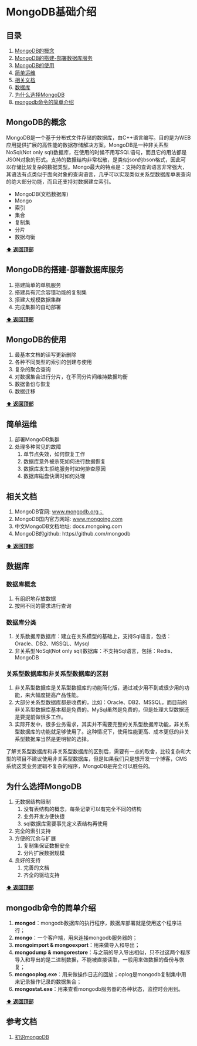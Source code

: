 # MongoDB基础介绍
## 目录
  1. [MongoDB的概念](#MongoDB的概念)
  2. [MongoDB的搭建-部署数据库服务](#MongoDB的搭建-部署数据库服务)
  3. [MongoDB的使用](#MongoDB的使用)
  4. [简单运维](#简单运维)
  5. [相关文档](#相关文档)
  6. [数据库](#数据库)
  7. [为什么选择MongoDB](#为什么选择MongoDB)
  8. [mongodb命令的简单介绍](#mongodb命令的简单介绍)

## MongoDB的概念
MongoDB是一个基于分布式文件存储的数据库，由C++语言编写。目的是为WEB应用提供扩展的高性能的数据存储解决方案。MongoDB是一种非关系型NoSql(Not only sql)数据库，在使用的时候不用写SQL语句，而且它的用法都是JSON对象的形式。支持的数据结构非常松散，是类似json的bson格式，因此可以存储比较复杂的数据类型。Mongo最大的特点是：支持的查询语言非常强大，其语法有点类似于面向对象的查询语言，几乎可以实现类似关系型数据库单表查询的绝大部分功能，而且还支持对数据建立索引。

* MongoDB(文档数据库)
* Mongo
* 索引
* 集合
* 复制集
* 分片
* 数据均衡

**[⬆ 返回顶部](#MongoDB基础介绍)**
## MongoDB的搭建-部署数据库服务

1. 搭建简单的单机服务
2. 搭建具有冗余容错功能的复制集
3. 搭建大规模数据集群
4. 完成集群的自动部署

**[⬆ 返回顶部](#MongoDB基础介绍)**
## MongoDB的使用

1. 最基本文档的读写更新删除
2. 各种不同类型的索引的创建与使用
3. 复杂的聚合查询
4. 对数据集合进行分片，在不同分片间维持数据均衡
5. 数据备份与恢复
6. 数据迁移

**[⬆ 返回顶部](#MongoDB基础介绍)**
## 简单运维

1. 部署MongoDB集群
2. 处理多种常见的故障
    1. 单节点失效，如何恢复工作
    2. 数据库意外被杀死如何进行数据恢复
    3. 数据库发生拒绝服务时如何排查原因
    4. 数据库磁盘快满时如何处理

## 相关文档

1. MongoDB官网: www.mongodb.org；
2. MongoDB国内官方网站: www.mongoing.com
3. 中文MongoDB文档地址: docs.mongoing.com
4. MongoDB的github: https//github.com/mongodb

**[⬆ 返回顶部](#MongoDB基础介绍)**
## 数据库
### 数据库概念
1. 有组织地存放数据
2. 按照不同的需求进行查询

### 数据库分类
1. 关系数据库数据库：建立在关系模型的基础上，支持Sql语言，包括：Oracle、DB2、MSSQL、Mysql
2. 非关系型NoSql(Not only sql)数据库：不支持Sql语言，包括：Redis、MongoDB

### 关系型数据库和非关系型数据库的区别

1. 非关系型数据库是关系型数据库的功能简化版，通过减少用不到或很少用的功能，来大幅度提高产品性能。
2. 大部分关系型数据库都是收费的，比如：Oracle、DB2、MSSQL，而目前的非关系型数据库基本都是免费的。MySql虽然是免费的，但是处理大型数据还是要提前做很多工作。
3. 实际开发中，很多业务需求，其实并不需要完整的关系型数据库功能，非关系型数据库的功能就足够使用了。这种情况下，使用性能更高、成本更低的非关系型数据库当然是更明智的选择。

了解关系型数据库和非关系型数据库的区别后，需要有一点的取舍，比较复杂和大型的项目不建议使用非关系型数据库，但是如果我们只是想开发一个博客，CMS系统这类业务逻辑不复杂的程序，MongoDB是完全可以胜任的。

## 为什么选择MongoDB

1. 无数据结构限制
    1. 没有表结构的概念，每条记录可以有完全不同的结构
    2. 业务开发方便快捷
    3. sql数据库需要事先定义表结构再使用
2. 完全的索引支持
3. 方便的冗余与扩展
    1. 复制集保证数据安全
    2. 分片扩展数据规模
4. 良好的支持
    1. 完善的文档
    2. 齐全的驱动支持

**[⬆ 返回顶部](#MongoDB基础介绍)**
## mongodb命令的简单介绍

1. **mongod**：mongodb数据库的执行程序，数据库部署就是使用这个程序进行；
2. **mongo**：一个客户端，用来连接mongodb服务器的；
3. **mongoimport & mongoexport**：用来做导入和导出；
4. **mongodump & mongorestore**：与之前的导入导出相似，只不过这两个程序导入和导出的是二进制数据，不能被直接读取，一般用来做数据的备份与恢复；
5. **mongooplog.exe**：用来做操作日志的回放；oplog是mongodb复制集中用来记录操作记录的数据集合；
6. **mongostat.exe**：用来查看mongodb服务器的各种状态，监控时会用到。

**[⬆ 返回顶部](#MongoDB基础介绍)**

## 参考文档
1. [初识mongoDB](http://blog.kaolafed.com/2017/06/05/%E5%88%9D%E8%AF%86mongoDB%EF%BC%88%E4%B8%80%EF%BC%89/)
